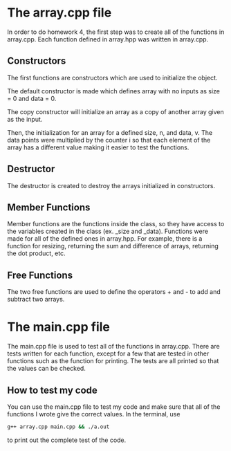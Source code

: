 # The array.cpp file
In order to do homework 4, the first step was to create all of the functions in array.cpp. Each function defined in array.hpp was written in array.cpp.

## Constructors
The first functions are constructors which are used to initialize the object. 

The default constructor is made which defines array with no inputs as size = 0 and data = 0. 

The copy constructor will initialize an array as a copy of another array given as the input. 

Then, the initialization for an array for a defined size, n, and data, v. The data points were multiplied by the counter i so that each element of the array has a different value making it easier to test the functions.

## Destructor
The destructor is created to destroy the arrays initialized in constructors.

## Member Functions
Member functions are the functions inside the class, so they have access to the variables created in the class (ex. _size and _data). Functions were made for all of the defined ones in array.hpp. For example, there is a function for resizing, returning the sum and difference of arrays, returning the dot product, etc.

## Free Functions
The two free functions are used to define the operators + and - to add and subtract two arrays.

# The main.cpp file
The main.cpp file is used to test all of the functions in array.cpp. There are tests written for each function, except for a few that are tested in other functions such as the function for printing. The tests are all printed so that the values can be checked.

## How to test my code
You can use the main.cpp file to test my code and make sure that all of the functions I wrote give the correct values. In the terminal, use
```bash
g++ array.cpp main.cpp && ./a.out
```
to print out the complete test of the code.